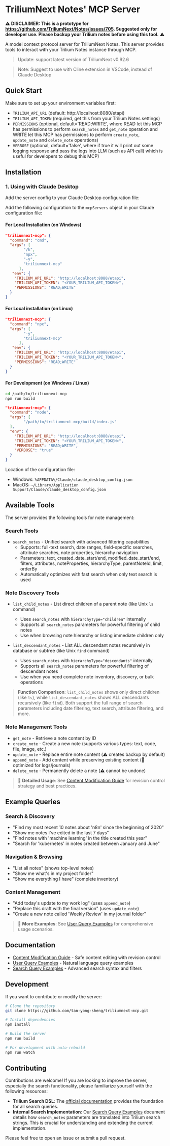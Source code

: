 # TriliumNext Notes' MCP Server

⚠️ **DISCLAIMER: This is a prototype for https://github.com/TriliumNext/Notes/issues/705. Suggested only for developer use. Please backup your Trilium notes before using this tool.** ⚠️

A model context protocol server for TriliumNext Notes. This server provides tools to interact with your Trilium Notes instance through MCP.


> Update: support latest version of TriliumNext v0.92.6

> Note: Suggest to use with Cline extension in VSCode, instead of Claude Desktop

## Quick Start

Make sure to set up your environment variables first:
- `TRILIUM_API_URL` (default: http://localhost:8080/etapi)
- `TRILIUM_API_TOKEN` (required, get this from your Trilium Notes settings)
- `PERMISSIONS` (optional, default='READ;WRITE', where READ let this MCP has permissions to perform `search_notes` and `get_note` operation and WRITE let this MCP has permissions to perform `create_note`, `update_note` and `delete_note` operations) 
- `VERBOSE` (optional, default='false', where if true it will print out some logging response and pass the logs into LLM (such as API call) which is useful for developers to debug this MCP)

## Installation

### 1. Using with Claude Desktop 

Add the server config to your Claude Desktop configuration file:

Add the following configuration to the `mcpServers` object in your Claude configuration file:


#### For Local Installation (on Windows)

```json
"triliumnext-mcp": {
  "command": "cmd",
  "args": [
        "/k",
        "npx",
        "-y",
        "triliumnext-mcp"
      ],
   "env": {
    "TRILIUM_API_URL": "http://localhost:8080/etapi",
    "TRILIUM_API_TOKEN": "<YOUR_TRILIUM_API_TOKEN>",
    "PERMISSIONS": "READ;WRITE"
  }
}
```

#### For Local installation (on Linux)

```json
"triliumnext-mcp": {
  "command": "npx",
  "args": [
        "-y",
        "triliumnext-mcp"
      ],
   "env": {
    "TRILIUM_API_URL": "http://localhost:8080/etapi",
    "TRILIUM_API_TOKEN": "<YOUR_TRILIUM_API_TOKEN>",
    "PERMISSIONS": "READ;WRITE"
  }
}
```

#### For Development (on Windows / Linux)

```bash
cd /path/to/triliumnext-mcp
npm run build
```

```json
"triliumnext-mcp": {
  "command": "node",
  "args": [
        "/path/to/triliumnext-mcp/build/index.js"
  ],
  "env": {
    "TRILIUM_API_URL": "http://localhost:8080/etapi",
    "TRILIUM_API_TOKEN": "<YOUR_TRILIUM_API_TOKEN>",
    "PERMISSIONS": "READ;WRITE",
    "VERBOSE": "true"
  }
}
```


Location of the configuration file:
- Windows: `%APPDATA%/Claude/claude_desktop_config.json`
- MacOS: `~/Library/Application Support/Claude/claude_desktop_config.json`



## Available Tools

The server provides the following tools for note management:

### Search Tools

- `search_notes` - Unified search with advanced filtering capabilities
  - Supports: full-text search, date ranges, field-specific searches, attribute searches, note properties, hierarchy navigation
  - Parameters: text, created_date_start/end, modified_date_start/end, filters, attributes, noteProperties, hierarchyType, parentNoteId, limit, orderBy
  - Automatically optimizes with fast search when only text search is used

### Note Discovery Tools

- `list_child_notes` - List direct children of a parent note (like Unix `ls` command)
  - Uses `search_notes` with `hierarchyType="children"` internally
  - Supports all `search_notes` parameters for powerful filtering of child notes
  - Use when browsing note hierarchy or listing immediate children only

- `list_descendant_notes` - List ALL descendant notes recursively in database or subtree (like Unix `find` command)
  - Uses `search_notes` with `hierarchyType="descendants"` internally  
  - Supports all `search_notes` parameters for powerful filtering of descendant notes
  - Use when you need complete note inventory, discovery, or bulk operations

> **Function Comparison**: `list_child_notes` shows only direct children (like `ls`), while `list_descendant_notes` shows ALL descendants recursively (like `find`). Both support the full range of search parameters including date filtering, text search, attribute filtering, and more.

### Note Management Tools

- `get_note` - Retrieve a note content by ID
- `create_note` - Create a new note (supports various types: text, code, file, image, etc.)
- `update_note` - Replace entire note content (⚠️ creates backup by default)  
- `append_note` - Add content while preserving existing content (📝 optimized for logs/journals)
- `delete_note` - Permanently delete a note (⚠️ cannot be undone)

> 📖 **Detailed Usage**: See [Content Modification Guide](docs/content-modification-guide.md) for revision control strategy and best practices.

## Example Queries

### Search & Discovery
- "Find my most recent 10 notes about 'n8n' since the beginning of 2020"
- "Show me notes I've edited in the last 7 days"
- "Find notes with 'machine learning' in the title created this year"
- "Search for 'kubernetes' in notes created between January and June"

### Navigation & Browsing
- "List all notes" (shows top-level notes)
- "Show me what's in my project folder" 
- "Show me everything I have" (complete inventory)

### Content Management
- "Add today's update to my work log" (uses `append_note`)
- "Replace this draft with the final version" (uses `update_note`)
- "Create a new note called 'Weekly Review' in my journal folder"

> 📖 **More Examples**: See [User Query Examples](docs/user-query-examples.md) for comprehensive usage scenarios.

## Documentation

- [Content Modification Guide](docs/content-modification-guide.md) - Safe content editing with revision control
- [User Query Examples](docs/user-query-examples.md) - Natural language query examples
- [Search Query Examples](docs/search-query-examples.md) - Advanced search syntax and filters

## Development

If you want to contribute or modify the server:

```bash
# Clone the repository
git clone https://github.com/tan-yong-sheng/triliumnext-mcp.git

# Install dependencies
npm install

# Build the server
npm run build

# For development with auto-rebuild
npm run watch
```

## Contributing

Contributions are welcome! If you are looking to improve the server, especially the search functionality, please familiarize yourself with the following resources:

- **Trilium Search DSL**: The [official documentation](https://triliumnext.github.io/Docs/Wiki/search.html) provides the foundation for all search queries.
- **Internal Search Implementation**: Our [Search Query Examples](docs/search-query-examples.md) document details how `search_notes` parameters are translated into Trilium search strings. This is crucial for understanding and extending the current implementation.

Please feel free to open an issue or submit a pull request.


